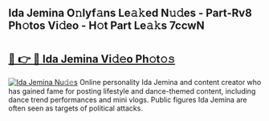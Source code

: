 ## Ida Jemina O𝚗lyf𝚊ns Le𝚊𝚔ed N𝚞𝚍es - Part-Rv8 Ph𝚘tos Vi𝚍eo - H𝚘t Part Le𝚊𝚔s 7ccwN

# <h2><a href="http://hf5e5u2.feru.top/?c=Ida+Jemina">🔗 👉 🔴 Ida Jemina Vi𝚍𝚎o Ph𝚘t𝚘𝚜</a></h2>

[![Ida Jemina Nu𝚍𝚎s](https://i.imgur.com/0TWrTi3.gif)](http://hf5e5u2.feru.top/?c=Ida+Jemina)
Online personality Ida Jemina and content creator who has gained fame for posting lifestyle and dance-themed content, including dance trend performances and mini vlogs. Public figures Ida Jemina are often seen as targets of political attacks. 

